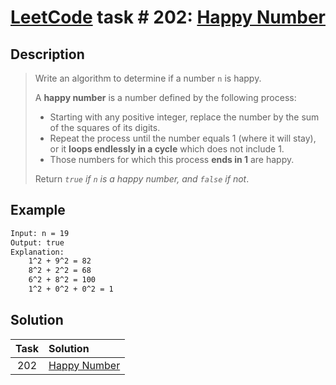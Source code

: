# [LeetCode][leetcode] task # 202: [Happy Number][task]

Description
-----------

> Write an algorithm to determine if a number `n` is happy.
> 
> A **happy number** is a number defined by the following process:
> * Starting with any positive integer,
>   replace the number by the sum of the squares of its digits.
> * Repeat the process until the number equals 1 (where it will stay),
>   or it **loops endlessly in a cycle** which does not include 1.
> * Those numbers for which this process **ends in 1** are happy.
> 
> Return _`true` if `n` is a happy number, and `false` if not_.

Example
-------

```sh
Input: n = 19
Output: true
Explanation:
    1^2 + 9^2 = 82
    8^2 + 2^2 = 68
    6^2 + 8^2 = 100
    1^2 + 0^2 + 0^2 = 1
```

Solution
--------

| Task | Solution                 |
|:----:|:-------------------------|
| 202  | [Happy Number][solution] |


[leetcode]: <http://leetcode.com/>
[task]: <https://leetcode.com/problems/happy-number/>
[solution]: <https://github.com/wellaxis/praxis-leetcode/blob/main/src/main/java/com/witalis/praxis/leetcode/task/h3/p202/option/Practice.java>
